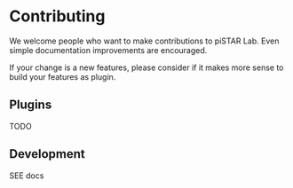 
# Contributing

We welcome people who want to make contributions to piSTAR Lab. Even simple documentation improvements are encouraged.

If your change is a new features, please consider if it makes more sense to build your features as plugin.

## Plugins

TODO

## Development

SEE docs